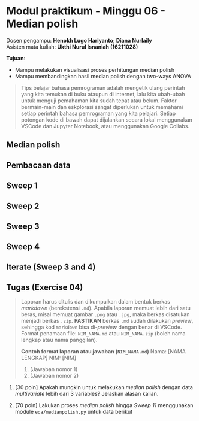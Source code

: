 # Modul praktikum - Minggu 06 - Median polish

Dosen pengampu: **Henokh Lugo Hariyanto**; **Diana Nurlaily**   
Asisten mata kuliah: **Ukthi Nurul Isnaniah (16211028)**

**Tujuan**:
- Mampu melakukan visualisasi proses perhitungan median polish
- Mampu membandingkan hasil median polish dengan two-ways ANOVA

> Tips belajar bahasa pemrograman adalah mengetik ulang perintah yang kita
> temukan di buku ataupun di internet, lalu kita ubah-ubah untuk menguji 
> pemahaman kita sudah tepat atau belum. Faktor bermain-main dan eskplorasi
> sangat diperlukan untuk memahami setiap perintah bahasa pemrograman yang
> kita pelajari. Setiap potongan kode di bawah dapat dijalankan secara lokal
> menggunakan VSCode dan Jupyter Notebook, atau menggunakan Google Collabs.


## Median polish

## Pembacaan data

## Sweep 1

## Sweep 2

## Sweep 3

## Sweep 4

## Iterate (Sweep 3 and 4)


## Tugas (Exercise 04)
> Laporan harus ditulis dan dikumpulkan dalam bentuk berkas _markdown_ 
> (berekstensi `.md`). Apabila laporan memuat lebih dari satu beras, misal
> memuat gambar `.png` atau `.jpg`, maka berkas disatukan menjadi berkas 
> `.zip`. **PASTIKAN** berkas `.md` sudah dilakukan _preview_, sehingga kod
> `markdown` bisa di-_preview_ dengan benar di VSCode. Format penamaan file: 
> `NIM_NAMA.md` atau `NIM_NAMA.zip`  (boleh nama lengkap atau nama panggilan).
>
> **Contoh format laporan atau jawaban (`NIM_NAMA.md`)**
> Nama: [NAMA LENGKAP]
> NIM: [NIM]
> 1. (Jawaban nomor 1)
> 2. (Jawaban nomor 2)

1. [30 poin]
   Apakah mungkin untuk melakukan _median polish_
   dengan data _multivariate_ lebih dari 3 variables? Jelaskan alasan
   kalian.

2. [70 poin] 
   Lakukan proses _median polish_ hingga _Sweep 11_ menggunakan 
   module `eda/medianpolish.py` untuk data berikut


